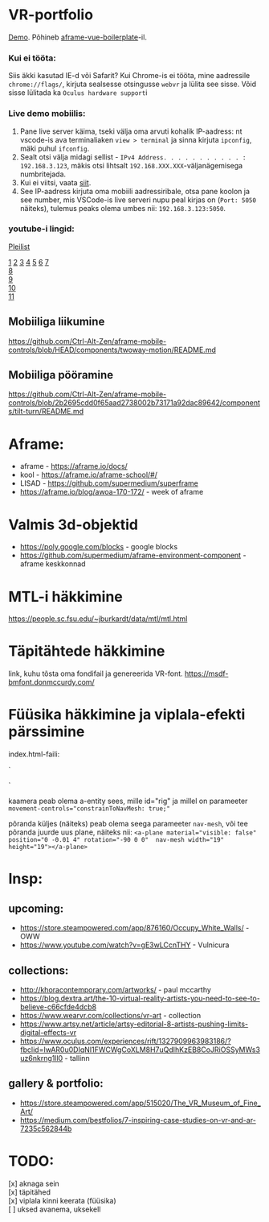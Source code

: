 # VR-portfolio
[Demo](https://matveimug.github.io/tuba-uus/). Põhineb [aframe-vue-boilerplate](https://github.com/matveimug/aframe-vue-boilerplate)-il.

### Kui ei tööta:
Siis äkki kasutad IE-d või Safarit?
Kui Chrome-is ei tööta, mine aadressile `chrome://flags/`, kirjuta sealsesse otsingusse `webvr` ja lülita see sisse. Võid sisse lülitada ka `Oculus hardware support`i

### Live demo mobiilis:
1. Pane live server käima, tseki välja oma arvuti kohalik IP-aadress: nt vscode-is ava terminaliaken `view > terminal` ja sinna kirjuta `ipconfig`, mäki puhul `ifconfig`.
1. Sealt otsi välja midagi sellist - `IPv4 Address. . . . . . . . . . . : 192.168.3.123`, mäkis otsi lihtsalt `192.168.XXX.XXX`-väljanägemisega numbritejada.
1. Kui ei viitsi, vaata [siit](https://www.whatismybrowser.com/detect/what-is-my-local-ip-address). 
1. See IP-aadress kirjuta oma mobiili aadressiribale, otsa pane koolon ja see number, mis VSCode-is live serveri nupu peal kirjas on (`Port: 5050` näiteks), tulemus peaks olema umbes nii: `192.168.3.123:5050`.

### youtube-i lingid:

[Pleilist](https://www.youtube.com/playlist?list=PLjHo4fPLPthupmg72cyxO9IWDDZzDcX44)

[1](https://youtu.be/Jgw2lmDDKms) 
[2](https://youtu.be/M6AVC-I3n1Y) 
[3](https://youtu.be/cCuSpDbom3E) 
[4](https://youtu.be/aTdLMDUZxkI) 
[5](https://youtu.be/2mUkn9WXBBM) 
[6](https://youtu.be/V1PX2CaU-Bk) 
[7](https://youtu.be/89bUgv2rQfU)  
[8](https://youtu.be/3kdZHH6yODo)  
[9](https://youtu.be/nL6dN2oZtSk)  
[10](https://youtu.be/UCpVgpMdMig)  
[11](https://youtu.be/Ttn3dLWjXG4)


## Mobiiliga liikumine

https://github.com/Ctrl-Alt-Zen/aframe-mobile-controls/blob/HEAD/components/twoway-motion/README.md

## Mobiiliga pööramine

https://github.com/Ctrl-Alt-Zen/aframe-mobile-controls/blob/2b2695cdd0f65aad2738002b73171a92dac89642/components/tilt-turn/README.md

# Aframe:

- aframe - https://aframe.io/docs/  
- kool - https://aframe.io/aframe-school/#/  
- LISAD - https://github.com/supermedium/superframe  
- https://aframe.io/blog/awoa-170-172/ - week of aframe  

# Valmis 3d-objektid

- https://poly.google.com/blocks - google blocks
- https://github.com/supermedium/aframe-environment-component - aframe keskkonnad

# MTL-i häkkimine

https://people.sc.fsu.edu/~jburkardt/data/mtl/mtl.html

# Täpitähtede häkkimine

link, kuhu tõsta oma fondifail ja genereerida VR-font.
https://msdf-bmfont.donmccurdy.com/

# Füüsika häkkimine ja viplala-efekti pärssimine

index.html-faili:

`<!-- füüsika -->
  <script src="https://cdn.jsdelivr.net/gh/donmccurdy/aframe-extras@v6.0.1/dist/aframe-extras.min.js"></script>
  <script src="//cdn.rawgit.com/donmccurdy/aframe-physics-system/v4.0.1/dist/aframe-physics-system.min.js"></script>
  <!--  -->`

kaamera peab olema a-entity sees, mille id="rig" ja millel on parameeter
`movement-controls="constrainToNavMesh: true;"`

põranda küljes (näiteks) peab olema seega parameeter `nav-mesh`,
või tee põranda juurde uus plane, näiteks nii:
`<a-plane material="visible: false" position="0 -0.01 4" rotation="-90 0 0"  nav-mesh width="19" height="19"></a-plane>`


# Insp:

## upcoming:
- https://store.steampowered.com/app/876160/Occupy_White_Walls/ - OWW  
- https://www.youtube.com/watch?v=gE3wLCcnTHY - Vulnicura  

## collections:
- http://khoracontemporary.com/artworks/ - paul mccarthy  
- https://blog.dextra.art/the-10-virtual-reality-artists-you-need-to-see-to-believe-c66cfde4dcb8  
- https://www.wearvr.com/collections/vr-art - collection  
- https://www.artsy.net/article/artsy-editorial-8-artists-pushing-limits-digital-effects-vr  
- https://www.oculus.com/experiences/rift/1327909963983186/?fbclid=IwAR0u0DIqNI1FWCWgCoXLM8H7uQdIhKzEB8CoJRiOSSyMWs3uz6nkrng1ll0 - tallinn  

## gallery & portfolio: 
- https://store.steampowered.com/app/515020/The_VR_Museum_of_Fine_Art/  
- https://medium.com/bestfolios/7-inspiring-case-studies-on-vr-and-ar-7235c562844b  


# TODO:
 [x] aknaga sein  
 [x] täpitähed  
 [x] viplala kinni keerata (füüsika)  
 [ ] uksed avanema, uksekell  
